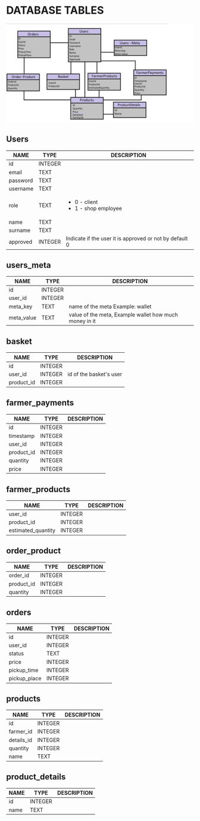 # DATABASE TABLES

![Database](./images/ERD.jpg)

## Users
|NAME|TYPE|DESCRIPTION|
|---|---|---|
|id|INTEGER||
|email|TEXT||
|password|TEXT||
|username|TEXT||
|role|TEXT|<ul><li>0 - client</li><li>1 - shop employee</li></ul>|
|name|TEXT||
|surname|TEXT||
|approved|INTEGER| Indicate if the user it is approved or not by default 0|

## users_meta
|NAME|TYPE|DESCRIPTION|
|---|---|---|
|id|INTEGER||
|user_id|INTEGER||
|meta_key|TEXT|name of the meta Example: wallet|
|meta_value|TEXT|value of the meta, Example wallet how much money in it|

## basket
|NAME|TYPE|DESCRIPTION|
|---|---|---|
|id|INTEGER||
|user_id|INTEGER|id of the basket's user|
|product_id|INTEGER||

## farmer_payments
|NAME|TYPE|DESCRIPTION|
|---|---|---|
|id|INTEGER||
|timestamp|INTEGER||
|user_id|INTEGER||
|product_id|INTEGER||
|quantity|INTEGER||
|price|INTEGER||

## farmer_products
|NAME|TYPE|DESCRIPTION|
|---|---|---|
|user_id|INTEGER||
|product_id|INTEGER||
|estimated_quantity|INTEGER||

## order_product
|NAME|TYPE|DESCRIPTION|
|---|---|---|
|order_id|INTEGER||
|product_id|INTEGER||
|quantity|INTEGER||

## orders
|NAME|TYPE|DESCRIPTION|
|---|---|---|
|id|INTEGER||
|user_id|INTEGER||
|status|TEXT||
|price|INTEGER||
|pickup_time|INTEGER||
|pickup_place|INTEGER||

## products
|NAME|TYPE|DESCRIPTION|
|---|---|---|
|id|INTEGER||
|farmer_id|INTEGER||
|details_id|INTEGER||
|quantity|INTEGER||
|name|TEXT||

## product_details
|NAME|TYPE|DESCRIPTION|
|---|---|---|
|id|INTEGER||
|name|TEXT||



